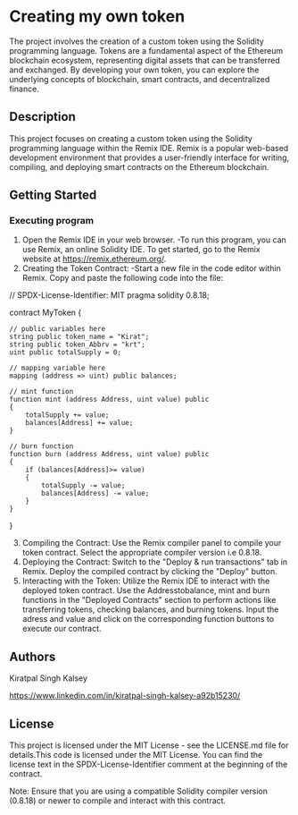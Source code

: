 # Creating my own token

The project involves the creation of a custom token using the Solidity programming language. Tokens are a fundamental aspect of the Ethereum blockchain ecosystem, representing digital assets that can be transferred and exchanged. By developing your own token, you can explore the underlying concepts of blockchain, smart contracts, and decentralized finance.

## Description

This project focuses on creating a custom token using the Solidity programming language within the Remix IDE. Remix is a popular web-based development environment that provides a user-friendly interface for writing, compiling, and deploying smart contracts on the Ethereum blockchain.

## Getting Started

### Executing program

1. Open the Remix IDE in your web browser.
  -To run this program, you can use Remix, an online Solidity IDE. To get started, go to the 
   Remix website at https://remix.ethereum.org/.
2. Creating the Token Contract:
  -Start a new file in the code editor within Remix. Copy and paste the following code into the 
   file:

// SPDX-License-Identifier: MIT
pragma solidity 0.8.18;

contract MyToken {

    // public variables here
    string public token_name = "Kirat";
    string public token_Abbrv = "krt";
    uint public totalSupply = 0;

    // mapping variable here
    mapping (address => uint) public balances; 

    // mint function
    function mint (address Address, uint value) public 
    {
        totalSupply += value;
        balances[Address] += value;
    }

    // burn function
    function burn (address Address, uint value) public
    {
        if (balances[Address]>= value)
        {
            totalSupply -= value;
            balances[Address] -= value;
        }
    }

}

3. Compiling the Contract:
   Use the Remix compiler panel to compile your token contract.
   Select the appropriate compiler version i.e 0.8.18.
4. Deploying the Contract:
   Switch to the "Deploy & run transactions" tab in Remix.
   Deploy the compiled contract by clicking the "Deploy" button.
5. Interacting with the Token:
   Utilize the Remix IDE to interact with the deployed token contract.
   Use the Addresstobalance, mint and burn functions in the "Deployed Contracts" section to 
   perform actions like transferring tokens, checking balances, and burning tokens.
   Input the adress and value and click on the corresponding function buttons to execute our 
   contract.

## Authors

Kiratpal Singh Kalsey  

https://www.linkedin.com/in/kiratpal-singh-kalsey-a92b15230/


## License

This project is licensed under the MIT License - see the LICENSE.md file for details.This code is licensed under the MIT License. You can find the license text in the SPDX-License-Identifier comment at the beginning of the contract.

Note: Ensure that you are using a compatible Solidity compiler version (0.8.18) or newer to compile and interact with this contract.
